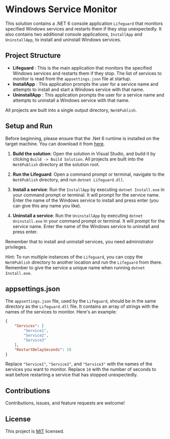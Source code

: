 # Windows Service Monitor

This solution contains a .NET 6 console application `Lifeguard` that monitors specified Windows services and restarts them if they stop unexpectedly. It also contains two additional console applications, `InstallApp` and `UninstallApp`, to install and uninstall Windows services.

## Project Structure

- **Lifeguard** : This is the main application that monitors the specified Windows services and restarts them if they stop. The list of services to monitor is read from the `appsettings.json` file at startup.
- **InstallApp** : This application prompts the user for a service name and attempts to install and start a Windows service with that name.
- **UninstallApp** : This application prompts the user for a service name and attempts to uninstall a Windows service with that name.

All projects are built into a single output directory, `Net6Publish`.

## Setup and Run

Before beginning, please ensure that the .Net 6 runtime is installed on the target machine. You can download it from [here](https://dotnet.microsoft.com/download/dotnet/6.0).

1. **Build the solution**: Open the solution in Visual Studio, and build it by clicking `Build -> Build Solution`. All projects are built into the `Net6Publish` directory at the solution root.

2. **Run the Lifeguard**: Open a command prompt or terminal, navigate to the `Net6Publish` directory, and run `dotnet Lifeguard.dll`.

3. **Install a service**: Run the `InstallApp` by executing `dotnet Install.exe` in your command prompt or terminal. It will prompt for the service name. Enter the name of the Windows service to install and press enter (you can give this any name you like).

4. **Uninstall a service**: Run the `UninstallApp` by executing `dotnet Uninstall.exe` in your command prompt or terminal. It will prompt for the service name. Enter the name of the Windows service to uninstall and press enter.

Remember that to install and uninstall services, you need administrator privileges.

Hint: To run multiple instances of the `Lifeguard`, you can copy the `Net6Publish` directory to another location and run the `Lifeguard` from there.  Remember to give the service a unique name when running `dotnet Install.exe`.

## appsettings.json

The `appsettings.json` file, used by the `Lifeguard`, should be in the same directory as the `Lifeguard.dll` file. It contains an array of strings with the names of the services to monitor. Here's an example:

```json
{
    "Services": [
        "Service1",
        "Service2",
        "Service3"
    ],
    "RestartDelaySeconds": 10
}
```

Replace `"Service1"`, `"Service2"`, and `"Service3"` with the names of the services you want to monitor.  Replace `10` with the number of seconds to wait before restarting a service that has stopped unexpectedly.

## Contributions

Contributions, issues, and feature requests are welcome!

## License

This project is [MIT](LICENSE) licensed.

